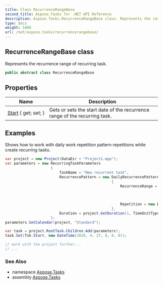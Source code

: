 ```yaml
---
title: Class RecurrenceRangeBase
second_title: Aspose.Tasks for .NET API Reference
description: Aspose.Tasks.RecurrenceRangeBase class. Represents the recurrence range of recurring task
type: docs
weight: 1600
url: /net/aspose.tasks/recurrencerangebase/
---
```

## RecurrenceRangeBase class

Represents the recurrence range of recurring task.

```csharp
public abstract class RecurrenceRangeBase
```

## Properties

| Name | Description |
| --- | --- |
| [Start](../../aspose.tasks/recurrencerangebase/start/) { get; set; } | Gets or sets the start date of the recurrence range of the recurring task. |

## Examples

Shows how to work with daily work repetition pattern repetitions while create recurring tasks.

```csharp
var project = new Project(DataDir + "Project1.mpp");
var parameters = new RecurringTaskParameters
                     {
                         TaskName = "New recurrent task",
                         RecurrencePattern = new DailyRecurrencePattern
                                                 {
                                                     RecurrenceRange = new EndAfterRecurrenceRange
                                                                           {
                                                                               Start = new DateTime(2018, 1, 1, 8, 0, 0), OccurrenceNumber = 9
                                                                           },
                                                     Repetition = new DailyWorkRepetition { RepetitionInterval = 1 }
                                                 },
                         Duration = project.GetDuration(1, TimeUnitType.Hour)
                     };
parameters.SetCalendar(project, "Standard");

var task = project.RootTask.Children.Add(parameters);
task.Set(Tsk.Start, new DateTime(2020, 4, 27, 8, 0, 0));

// work with the project further...
// ...
```

### See Also

* namespace [Aspose.Tasks](../../aspose.tasks/)
* assembly [Aspose.Tasks](../../)


